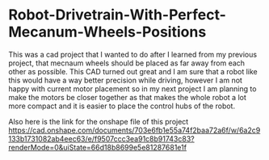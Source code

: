 # Robot-Drivetrain-With-Perfect-Mecanum-Wheels-Positions

This was a cad project that I wanted to do after I learned from my previous project, that mecnaum wheels should be placed as far away from each other as possible.
This CAD turned out great and I am sure that a robot like this would have a way better precision while driving, however I am not happy with current motor placement
so in my next project I am planning to make the motors be closer together as that makes the whole robot a lot more compact and it is easier to place the control hubs
of the robot.

Also here is the link for the onshape file of this project
https://cad.onshape.com/documents/703e6fb1e55a74f2baa72a6f/w/6a2c9133b1731082ab4eec63/e/f9507ccc3ea91c8b91743c83?renderMode=0&uiState=66d18b8699e5e81287681e1f
